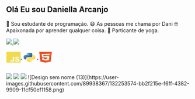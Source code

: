 ## Olá   Eu sou Daniella Arcanjo

 🌱 Sou estudante de programação.
 😄 As pessoas me chama por Dani
 🤓 Apaixonada por aprender qualquer coisa.
 🧘 Particante de yoga.
 
 <div>
  <a href="https://github.com/daniarcanjo">
  <img height="180em" src="https://github-readme-stats.vercel.app/api?username=daniarcanjo&show_icons=true&theme=dracula&include_all_commits=true&count_private=true"/>
  <img height="180em" src="https://github-readme-stats.vercel.app/api/top-langs/?username=daniarcanjo&layout=compact&langs_count=7&theme=dracula"/>

  <div style="display: inline_block"><br>
  <img align="center" alt="dani-Js" height="30" width="40" src="https://raw.githubusercontent.com/devicons/devicon/master/icons/javascript/javascript-plain.svg">
  <img align="center" alt="dani-Python" height="30" width="40" src="https://raw.githubusercontent.com/devicons/devicon/master/icons/python/python-original.svg">
  <img align="center" alt="dani-HTML" height="30" width="40" src="https://raw.githubusercontent.com/devicons/devicon/master/icons/html5/html5-original.svg">

##

<div> <a href="https://instagram.com/daniellaarcanjoss" target="_blank"><img src="https://img.shields.io/badge/-Instagram-%23E4405F?style=for-the-badge&logo=instagram&logoColor=white" target="_blank"></a>
<a href="https://www.linkedin.com/in/daniella-arcanjo-dos-santos-3b47921bb" target="_blank"><img src="https://img.shields.io/badge/-LinkedIn-%230077B5?style=for-the-badge&logo=linkedin&logoColor=white" target="_blank"></a>
 <a href = "mailto:contato.daniarcanjo@gmail.com"><img src="https://img.shields.io/badge/-Gmail-%23333?style=for-the-badge&logo=gmail&logoColor=white" target="_blank"></a>
![Design sem nome (13)](https://user-images.githubusercontent.com/89938367/132253574-bb2f215e-f6ff-4382-9909-11cf50ef1158.png)

<!--
**daniarcanjo/daniarcanjo** is a ✨ _special_ ✨ repository because its `README.md` (this file) appears on your GitHub profile.

Here are some ideas to get you started:

- 🔭 I’m currently working on ...
- 🌱 I’m currently learning ...
- 👯 I’m looking to collaborate on ...
- 🤔 I’m looking for help with ...
- 💬 Ask me about ...
- 📫 How to reach me: ...
- 😄 Pronouns: ...
- ⚡ Fun fact: ...
-->
